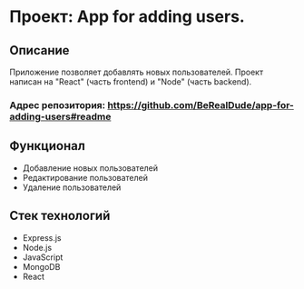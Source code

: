 # Проект: App for adding users.

## Описание
Приложение позволяет добавлять новых пользователей. Проект написан на "React" (часть frontend) и "Node" (часть backend).

### Адрес репозитория: https://github.com/BeRealDude/app-for-adding-users#readme

## Функционал
* Добавление новых пользователей
* Редактирование пользователей
* Удаление пользователей

## Стек технологий
* Express.js
* Node.js
* JavaScript
* MongoDB
* React